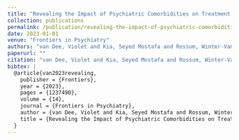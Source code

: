 ```yaml
---
title: "Revealing the Impact of Psychiatric Comorbidities on Treatment Outcome in Early Psychosis using Counterfactual Model Explanation"
collection: publications
permalink: /publication/revealing-the-impact-of-psychiatric-comorbidities-on-treatment-outcome-in-early-
date: 2023-01-01
venue: "Frontiers in Psychiatry"
authors: "van Dee, Violet and Kia, Seyed Mostafa and Rossum, Winter-Van and Kahn, Ren{\\'e} S and Cahn, Wiepke and Schnack, Hugo"
paperurl: ""
citation: "van Dee, Violet and Kia, Seyed Mostafa and Rossum, Winter-Van and Kahn, Ren{\\'e} S and Cahn, Wiepke and Schnack, Hugo (2023). Revealing the Impact of Psychiatric Comorbidities on Treatment Outcome in Early Psychosis using Counterfactual Model Explanation. Frontiers in Psychiatry."
bibtex: |
  @article{van2023revealing,
    publisher = {Frontiers},
    year = {2023},
    pages = {1237490},
    volume = {14},
    journal = {Frontiers in Psychiatry},
    author = {van Dee, Violet and Kia, Seyed Mostafa and Rossum, Winter-Van and Kahn, Ren{\'e} S and Cahn, Wiepke and Schnack, Hugo},
    title = {Revealing the Impact of Psychiatric Comorbidities on Treatment Outcome in Early Psychosis using Counterfactual Model Explanation},
  }
---
```

